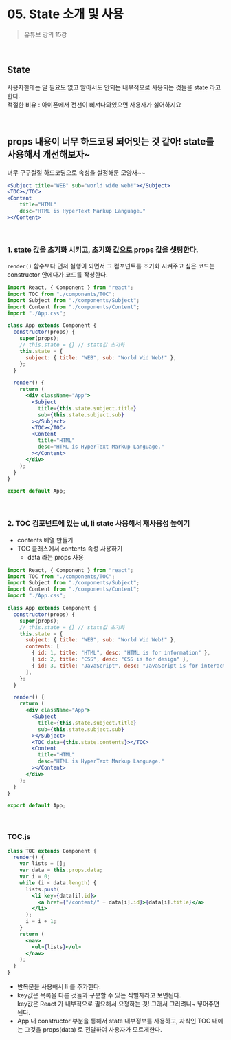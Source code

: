 # 05. State 소개 및 사용

> 유튜브 강의 15강

<br>

## State

사용자한테는 알 필요도 없고 알아서도 안되는 내부적으로 사용되는 것들을 state 라고한다.  
적절한 비유 : 아이폰에서 전선이 삐져나와있으면 사용자가 싫어하지요

<br>

## props 내용이 너무 하드코딩 되어잇는 것 같아! state를 사용해서 개선해보자~

너무 구구절절 하드코딩으로 속성을 설정해둔 모양새~~

```jsx
<Subject title="WEB" sub="world wide web!"></Subject>
<TOC></TOC>
<Content
    title="HTML"
    desc="HTML is HyperText Markup Language."
></Content>
```

<br>

### 1. state 값을 초기화 시키고, 초기화 값으로 props 값을 셋팅한다.

`render()` 함수보다 먼저 실행이 되면서 그 컴포넌트를 초기화 시켜주고 싶은 코드는 constructor 안에다가 코드를 작성한다.

```jsx
import React, { Component } from "react";
import TOC from "./components/TOC";
import Subject from "./components/Subject";
import Content from "./components/Content";
import "./App.css";

class App extends Component {
  constructor(props) {
    super(props);
    // this.state = {} // state값 초기화
    this.state = {
      subject: { title: "WEB", sub: "World Wid Web!" },
    };
  }

  render() {
    return (
      <div className="App">
        <Subject
          title={this.state.subject.title}
          sub={this.state.subject.sub}
        ></Subject>
        <TOC></TOC>
        <Content
          title="HTML"
          desc="HTML is HyperText Markup Language."
        ></Content>
      </div>
    );
  }
}

export default App;
```

<br>

### 2. TOC 컴포넌트에 있는 ul, li state 사용해서 재사용성 높이기

- contents 배열 만들기
- TOC 클래스에서 contents 속성 사용하기
  - data 라는 props 사용

```jsx
import React, { Component } from "react";
import TOC from "./components/TOC";
import Subject from "./components/Subject";
import Content from "./components/Content";
import "./App.css";

class App extends Component {
  constructor(props) {
    super(props);
    // this.state = {} // state값 초기화
    this.state = {
      subject: { title: "WEB", sub: "World Wid Web!" },
      contents: [
        { id: 1, title: "HTML", desc: "HTML is for information" },
        { id: 2, title: "CSS", desc: "CSS is for design" },
        { id: 3, title: "JavaScript", desc: "JavaScript is for interactive" },
      ],
    };
  }

  render() {
    return (
      <div className="App">
        <Subject
          title={this.state.subject.title}
          sub={this.state.subject.sub}
        ></Subject>
        <TOC data={this.state.contents}></TOC>
        <Content
          title="HTML"
          desc="HTML is HyperText Markup Language."
        ></Content>
      </div>
    );
  }
}

export default App;
```

<br>

### TOC.js

```jsx
class TOC extends Component {
  render() {
    var lists = [];
    var data = this.props.data;
    var i = 0;
    while (i < data.length) {
      lists.push(
        <li key={data[i].id}>
          <a href={"/content/" + data[i].id}>{data[i].title}</a>
        </li>
      );
      i = i + 1;
    }
    return (
      <nav>
        <ul>{lists}</ul>
      </nav>
    );
  }
}
```

- 반복문을 사용해서 li 를 추가한다.
- key값은 목록을 다른 것들과 구분할 수 있는 식별자라고 보면된다.  
  key값은 React 가 내부적으로 필요해서 요청하는 것! 그래서 그러려니~ 넣어주면된다.
- App 내 constructor 부분을 통해서 state 내부정보를 사용하고, 자식인 TOC 내에는 그것을 props(data) 로 전달하여 사용자가 모르게한다.
